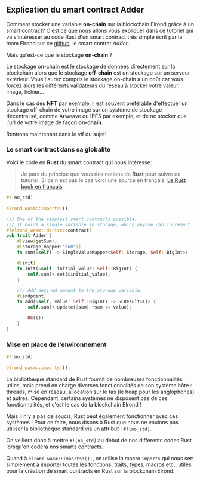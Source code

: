 ## Explication du smart contract Adder

Comment stocker une variable **on-chain** sur la blockchain Elrond grâce à un smart contract? C'est ce que nous allons vous expliquer dans ce tutoriel qui va s'intéresser au code Rust d'un smart contract très simple écrit par la team Elrond sur ce [github](https://github.com/ElrondNetwork/elrond-wasm-rs/blob/v0.18.1/contracts/examples/adder/src/adder.rs), le smart contrat _Adder_.

Mais qu'est-ce que le stockage **on-chain** ?

Le stockage on-chain est le stockage de données directement sur la blockchain alors que le stockage **off-chain** est un stockage sur un serveur extérieur. Vous l'aurez compris le stockage on-chain a un coût car vous forcez alors les différents validateurs du réseau à stocker votre valeur, image, fichier...

Dans le cas des **NFT** par exemple, il est souvent préférable d'effectuer un stockage off-chain de votre image sur un système de stockage décentralisé, comme Arweave ou IPFS par exemple, et de ne stocker que l'url de votre image de façon **on-chain**.

Rentrons maintenant dans le vif du sujet!

### Le smart contract dans sa globalité

Voici le code en **Rust** du smart contract qui nous intéresse:

> Je pars du principe que vous des notions de **Rust** pour suivre ce tutoriel. Si ce n'est pas le cas voici une source en français: [Le Rust book en français](https://jimskapt.github.io/rust-book-fr/)

```rust
#![no_std]

elrond_wasm::imports!();

/// One of the simplest smart contracts possible,
/// it holds a single variable in storage, which anyone can increment.
#[elrond_wasm::derive::contract]
pub trait Adder {
    #[view(getSum)]
    #[storage_mapper("sum")]
    fn sum(&self) -> SingleValueMapper<Self::Storage, Self::BigInt>;

    #[init]
    fn init(&self, initial_value: Self::BigInt) {
        self.sum().set(&initial_value);
    }

    /// Add desired amount to the storage variable.
    #[endpoint]
    fn add(&self, value: Self::BigInt) -> SCResult<()> {
        self.sum().update(|sum| *sum += value);

        Ok(())
    }
}
```

### Mise en place de l'environnement

```rust
#![no_std]

elrond_wasm::imports!();
```

La bibliothèque standard de Rust fournit de nombreuses fonctionnalités utiles, mais prend en charge diverses fonctionnalités de son système hôte : threads, mise en réseau, allocation sur le tas (le heap pour les anglophones) et autres. Cependant, certains systèmes ne disposent pas de ces fonctionnalités, et c'est le cas de la blockchain Elrond !

Mais il n'y a pas de soucis, Rust peut également fonctionner avec ces systèmes ! Pour ce faire, nous disons à Rust que nous ne voulons pas utiliser la bibliothèque standard via un attribut : `#![no_std]`.

On veillera donc à mettre `#![no_std]` au début de nos différents codes Rust lorsqu'on codera nos smarts contracts.

Quand à `elrond_wasm::imports!();`, on utilise la macro `imports` qui nous sert simplement à importer toutes les fonctions, traits, types, macros etc.. utiles pour la création de smart contracts en Rust sur la blockchain Elrond.
